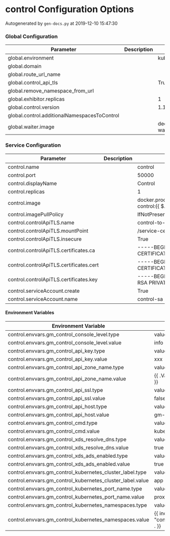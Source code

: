 # control Configuration Options

Autogenerated by `gen-docs.py` at 2019-12-10 15:47:30

### Global Configuration

|                 Parameter                  |Description|           Default           |
|--------------------------------------------|-----------|-----------------------------|
|global.environment                          |           |kubernetes                   |
|global.domain                               |           |                             |
|global.route_url_name                       |           |                             |
|global.control_api_tls                      |           |True                         |
|global.remove_namespace_from_url            |           |                             |
|global.exhibitor.replicas                   |           |                            1|
|global.control.version                      |           |1.1.0                        |
|global.control.additionalNamespacesToControl|           |                             |
|global.waiter.image                         |           |deciphernow/k8s-waiter:latest|

### Service Configuration

|               Parameter               |Description|                                           Default                                            |
|---------------------------------------|-----------|----------------------------------------------------------------------------------------------|
|control.name                           |           |control                                                                                       |
|control.port                           |           |                                                                                         50000|
|control.displayName                    |           |Control                                                                                       |
|control.replicas                       |           |                                                                                             1|
|control.image                          |           |docker.production.deciphernow.com/deciphernow/gm-control:{{ $.Values.global.control.version }}|
|control.imagePullPolicy                |           |IfNotPresent                                                                                  |
|control.controlApiTLS.name             |           |control-to-control-api-certs                                                                  |
|control.controlApiTLS.mountPoint       |           |/service-certs                                                                                |
|control.controlApiTLS.insecure         |           |True                                                                                          |
|control.controlApiTLS.certificates.ca  |           |-----BEGIN CERTIFICATE----- ... -----END CERTIFICATE-----                                     |
|control.controlApiTLS.certificates.cert|           |-----BEGIN CERTIFICATE----- ... -----END CERTIFICATE-----                                     |
|control.controlApiTLS.certificates.key |           |-----BEGIN RSA PRIVATE KEY----- ... -----END RSA PRIVATE KEY-----                             |
|control.serviceAccount.create          |           |True                                                                                          |
|control.serviceAccount.name            |           |control-sa                                                                                    |

#### Environment Variables

|                  Environment Variable                   |              Default               |
|---------------------------------------------------------|------------------------------------|
|control.envvars.gm_control_console_level.type            |value                               |
|control.envvars.gm_control_console_level.value           |info                                |
|control.envvars.gm_control_api_key.type                  |value                               |
|control.envvars.gm_control_api_key.value                 |xxx                                 |
|control.envvars.gm_control_api_zone_name.type            |value                               |
|control.envvars.gm_control_api_zone_name.value           |{{ .Values.global.zone }}           |
|control.envvars.gm_control_api_ssl.type                  |value                               |
|control.envvars.gm_control_api_ssl.value                 |false                               |
|control.envvars.gm_control_api_host.type                 |value                               |
|control.envvars.gm_control_api_host.value                |gm-control-api:5555                 |
|control.envvars.gm_control_cmd.type                      |value                               |
|control.envvars.gm_control_cmd.value                     |kubernetes                          |
|control.envvars.gm_control_xds_resolve_dns.type          |value                               |
|control.envvars.gm_control_xds_resolve_dns.value         |true                                |
|control.envvars.gm_control_xds_ads_enabled.type          |value                               |
|control.envvars.gm_control_xds_ads_enabled.value         |true                                |
|control.envvars.gm_control_kubernetes_cluster_label.type |value                               |
|control.envvars.gm_control_kubernetes_cluster_label.value|app                                 |
|control.envvars.gm_control_kubernetes_port_name.type     |value                               |
|control.envvars.gm_control_kubernetes_port_name.value    |proxy                               |
|control.envvars.gm_control_kubernetes_namespaces.type    |value                               |
|control.envvars.gm_control_kubernetes_namespaces.value   |{{ include "control.namespaces" . }}|

